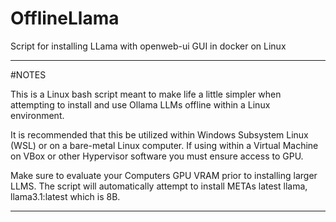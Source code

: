 # OfflineLlama
Script for installing LLama with openweb-ui GUI in docker on Linux 

_______________________________________________________________________________________________________________
#NOTES

This is a Linux bash script meant to make life a little simpler when attempting to install and use Ollama LLMs
offline within a Linux environment.

It is recommended that this be utilized within Windows Subsystem Linux (WSL) or on a bare-metal Linux computer. 
If using within a Virtual Machine on VBox or other Hypervisor software you must ensure access to GPU.

Make sure to evaluate your Computers GPU VRAM prior to installing larger LLMS. The script will automatically attempt
to install METAs latest llama, llama3.1:latest which is 8B. 

____________________________________________________________________________________________________________________
